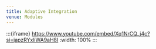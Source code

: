 ```yaml
---
title: Adaptive Integration
venue: Modules
---
```


:::{iframe} https://www.youtube.com/embed/Xq1NrCQ_j4c?si=japzRYxliWA9aH8I
:width: 100%
:::